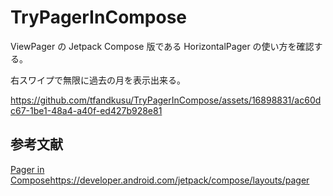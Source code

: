 # TryPagerInCompose

ViewPager の Jetpack Compose 版である HorizontalPager の使い方を確認する。

右スワイプで無限に過去の月を表示出来る。

https://github.com/tfandkusu/TryPagerInCompose/assets/16898831/ac60dc67-1be1-48a4-a40f-ed427b928e81

## 参考文献

[Pager in Compose](https://developer.android.com/jetpack/compose/layouts/pager)https://developer.android.com/jetpack/compose/layouts/pager

